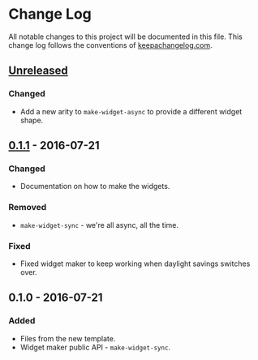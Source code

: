 # Change Log
All notable changes to this project will be documented in this file. This change log follows the conventions of [keepachangelog.com](http://keepachangelog.com/).

## [Unreleased]
### Changed
- Add a new arity to `make-widget-async` to provide a different widget shape.

## [0.1.1] - 2016-07-21
### Changed
- Documentation on how to make the widgets.

### Removed
- `make-widget-sync` - we're all async, all the time.

### Fixed
- Fixed widget maker to keep working when daylight savings switches over.

## 0.1.0 - 2016-07-21
### Added
- Files from the new template.
- Widget maker public API - `make-widget-sync`.

[Unreleased]: https://github.com/your-name/selectscript/compare/0.1.1...HEAD
[0.1.1]: https://github.com/your-name/selectscript/compare/0.1.0...0.1.1
